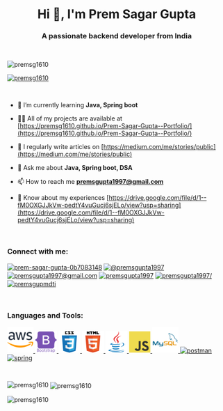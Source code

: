 <h1 align="center">Hi 👋, I'm Prem Sagar Gupta</h1>
<h3 align="center">A passionate backend developer from India</h3>
<br>
<p align="left"> <img src="https://komarev.com/ghpvc/?username=premsg1610&label=Profile%20views&color=0e75b6&style=flat" alt="premsg1610" /> </p>

<p align="left"> <a href="https://github.com/ryo-ma/github-profile-trophy"><img src="https://github-profile-trophy.vercel.app/?username=premsg1610" alt="premsg1610" /></a> </p>
<br>

- 🌱 I’m currently learning **Java, Spring boot**

- 👨‍💻 All of my projects are available at [https://premsg1610.github.io/Prem-Sagar-Gupta--Portfolio/](https://premsg1610.github.io/Prem-Sagar-Gupta--Portfolio/)

- 📝 I regularly write articles on [https://medium.com/me/stories/public](https://medium.com/me/stories/public)

- 💬 Ask me about **Java, Spring boot, DSA**

- 📫 How to reach me **premsgupta1997@gmail.com**

- 📄 Know about my experiences [https://drive.google.com/file/d/1--fM0OXGJJkVw-pedtY4vuGucj6sjELo/view?usp=sharing](https://drive.google.com/file/d/1--fM0OXGJJkVw-pedtY4vuGucj6sjELo/view?usp=sharing)
<br>
<h3 align="left">Connect with me:</h3>
<p align="left">
<a href="https://linkedin.com/in/prem-sagar-gupta-0b7083148" target="blank"><img align="center" src="https://raw.githubusercontent.com/rahuldkjain/github-profile-readme-generator/master/src/images/icons/Social/linked-in-alt.svg" alt="prem-sagar-gupta-0b7083148" height="30" width="40" /></a>
<a href="https://medium.com/@premsgupta1997" target="blank"><img align="center" src="https://raw.githubusercontent.com/rahuldkjain/github-profile-readme-generator/master/src/images/icons/Social/medium.svg" alt="@premsgupta1997" height="40" width="50" /></a>
<a href="https://www.youtube.com/c/premsgupta1997@gmail.com" target="blank"><img align="center" src="https://raw.githubusercontent.com/rahuldkjain/github-profile-readme-generator/master/src/images/icons/Social/youtube.svg" alt="premsgupta1997@gmail.com" height="40" width="50" /></a>
<a href="https://www.hackerrank.com/premsgupta1997" target="blank"><img align="center" src="https://raw.githubusercontent.com/rahuldkjain/github-profile-readme-generator/master/src/images/icons/Social/hackerrank.svg" alt="premsgupta1997" height="40" width="50" /></a>
<a href="https://www.leetcode.com/premsgupta1997/" target="blank"><img align="center" src="https://raw.githubusercontent.com/rahuldkjain/github-profile-readme-generator/master/src/images/icons/Social/leet-code.svg" alt="premsgupta1997/" height="40" width="50" /></a>
<a href="https://auth.geeksforgeeks.org/user/premsgupmdti" target="blank"><img align="center" src="https://raw.githubusercontent.com/rahuldkjain/github-profile-readme-generator/master/src/images/icons/Social/geeks-for-geeks.svg" alt="premsgupmdti" height="40" width="50" /></a>
</p>
<br>
<h3 align="left">Languages and Tools:</h3>
<p align="left"> <a href="https://aws.amazon.com" target="_blank" rel="noreferrer"> <img src="https://raw.githubusercontent.com/devicons/devicon/master/icons/amazonwebservices/amazonwebservices-original-wordmark.svg" alt="aws" width="60" height="60"/> </a> <a href="https://getbootstrap.com" target="_blank" rel="noreferrer"> <img src="https://raw.githubusercontent.com/devicons/devicon/master/icons/bootstrap/bootstrap-plain-wordmark.svg" alt="bootstrap" width="50" height="50"/> </a> <a href="https://www.w3schools.com/css/" target="_blank" rel="noreferrer"> <img src="https://raw.githubusercontent.com/devicons/devicon/master/icons/css3/css3-original-wordmark.svg" alt="css3" width="50" height="50"/> </a> <a href="https://www.w3.org/html/" target="_blank" rel="noreferrer"> <img src="https://raw.githubusercontent.com/devicons/devicon/master/icons/html5/html5-original-wordmark.svg" alt="html5" width="50" height="50"/> </a> <a href="https://www.java.com" target="_blank" rel="noreferrer"> <img src="https://raw.githubusercontent.com/devicons/devicon/master/icons/java/java-original.svg" alt="java" width="50" height="50"/> </a> <a href="https://developer.mozilla.org/en-US/docs/Web/JavaScript" target="_blank" rel="noreferrer"> <img src="https://raw.githubusercontent.com/devicons/devicon/master/icons/javascript/javascript-original.svg" alt="javascript" width="50" height="50"/> </a> <a href="https://www.mysql.com/" target="_blank" rel="noreferrer"> <img src="https://raw.githubusercontent.com/devicons/devicon/master/icons/mysql/mysql-original-wordmark.svg" alt="mysql" width="60" height="60"/> </a> <a href="https://postman.com" target="_blank" rel="noreferrer"> <img src="https://www.vectorlogo.zone/logos/getpostman/getpostman-icon.svg" alt="postman" width="50" height="50"/> </a> <a href="https://spring.io/" target="_blank" rel="noreferrer"> <img src="https://www.vectorlogo.zone/logos/springio/springio-icon.svg" alt="spring" width="50" height="50"/> </a> </p>
<br>
<p><img align="left" src="https://github-readme-stats.vercel.app/api/top-langs?username=premsg1610&show_icons=true&locale=en&layout=compact" alt="premsg1610" /></p>

<p>&nbsp;<img align="center" src="https://github-readme-stats.vercel.app/api?username=premsg1610&show_icons=true&locale=en" alt="premsg1610" /></p>

<p><img align="center" src="https://github-readme-streak-stats.herokuapp.com/?user=premsg1610&" alt="premsg1610" /></p>
